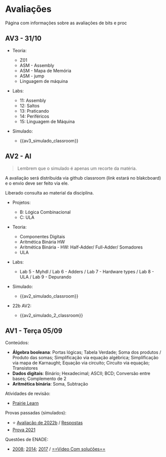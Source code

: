 # Avaliações

Página com informações sobre as avaliações de bits e proc

<!--
## AV2

Conteúdo: 

- Álgebra booleana, lógica combinacional, Componentes digitais (mux, demux, decoders, ...), Aritmética binária (fuladder, adder, ...), ULA
- MyHDL (combinacional, uso de componentes)
- Projetos: B lógica combinacional e C ULA

Estudo:

- Simulado: (solução no branch `solucao`) https://github.com/insper-classroom/22b-bits-av2-simulado
- Refazer labs: 5 MyHDL, 6 Adders, 7 HW types, 8 ULA, 9 Depurando
- Refazer projetos (todos os módulos até o C): B lógica combinacional, C ULA


## AV4 - AF - quarta 07/06

Avaliação prática individual a ser realizada no SSD Linux. 

A avaliação será distribuída via github classroom (link estará no blakcboard) e o envio deve ser feito via ele.

Liberado consulta ao material da disciplina.

- Projetos:
    - G: Assembler (SW)
    - H: VM (SW)
    - Álgebra booleana (HW)

[Prova - Av4 - 21b - Repositório](https://github.com/insper-classroom/21b-ele-av4-teste) - [Resolução](https://github.com/Insper/Z01.1/blob/main/Exercicios/Extras/Av4_21b_resolucao.pdf)

[Prova - Av4 - 22a - Repositório](https://github.com/insper-classroom/22a-ele-av4-teste) - [Resolução](https://github.com/Insper/Z01.1/blob/main/Exercicios/Extras/Av4_22a_resolucao.pdf)

## AV3 - sexta 05/05

Avaliação prática individual a ser realizada no SSD Linux. 

A avaliação será distribuída via github classroom (link estará no blakcboard) e o envio deve ser feito via ele.

Liberado consulta ao material da disciplina.

- Projetos:
    - E: CPU
    - F: Assembly 

- Conteúdos:
    - CPU
    - ControlUnit
    - Assembly
    - Assembly - Mapa de memória
    - Assembly - Saltos
    - Linguagem de máquina
    - Conjunto de Instruções

[Prova - Av3 - 21b](https://github.com/Insper/Z01.1/blob/main/Exercicios/Extras/Prova_Av3.pdf) - [Resolução](https://github.com/Insper/Z01.1/blob/main/Exercicios/Extras/Prova_Av3_resolucao.pdf) - [Repositório](https://github.com/insper-classroom/21b-ele-av3-teste)


    - RTL
    - Formas de onda
    - VHDL: Sequencial   
-->

## AV3 - 31/10

- Teoria:
    - Z01 
    - ASM - Assembly
    - ASM - Mapa de Memória
    - ASM - jump
    - Linguagem de máquina

- Labs:
    - 11: Assembly
    - 12: Saltos
    - 13: Praticando
    - 14: Periféricos
    - 15: Linguagem de Máquina
    
- Simulado:
    - {{av3_simulado_classroom}}



## AV2 - AI

> Lembrem que o simulado é apenas um recorte da matéria.    

A avaliação será distribuída via github classroom (link estará no blakcboard) e o envio deve ser feito via ele.

Liberado consulta ao material da disciplina.

- Projetos:
    - B: Lógica Combinacional  
    - C: ULA

- Teoria:
    - Componentes Digitais
    - Aritmética Binária HW
    - Aritmética Binária - HW: Half-Adder/ Full-Adder/ Somadores
    - ULA

- Labs:
    - Lab 5 - Myhdl / Lab 6 - Adders / Lab 7 - Hardware types / Lab 8 - ULA / Lab 9 - Depurando

- Simulado:
    - {{av2_simulado_classroom}} 

- 22b AV2:
    - {{av2_simulado_2_classroom}}

## AV1 - Terça 05/09

Conteúdos: 

- **Álgebra booleana**: Portas lógicas;  Tabela Verdade; Soma dos produtos / Produto das somas; Simplificação via equação algébrica; Simplificação via mapa de Karnaught; Equação via circuito; Circuito via equação; Transistores
- **Dados digitais**: Binário; Hexadecimal; ASCII; BCD; Conversão entre bases; Complemento de 2
- **Aritmética binária**: Soma, Subtração

Atividades de revisão:

- [Prairie Learn](https://us.prairielearn.com/pl/course_instance/129146/assessment/2359491)
    
Provas passadas (simulados):

- :star: [Avaliacão de 2022b](https://github.com/Insper/elementos-bits-content/blob/main/avaliacoes/av1-simualdo.pdf) / [Respostas](https://github.com/Insper/elementos-bits-content/blob/main/avaliacoes/av1-simualdo-solution.pdf)
- [Prova 2021](https://github.com/Insper/Z01.1/blob/main/Exercicios/Extras/Av1_bb_respostas.pdf)

Questões de ENADE: 

-  [2008](https://github.com/Insper/Z01.1/blob/main/Exercicios/Extras/enade2008.pdf);  [2014](https://github.com/Insper/Z01.1/blob/main/Exercicios/Extras/enade2014.pdf);  [2017](https://github.com/Insper/Z01.1/blob/main/Exercicios/Extras/enade2017.pdf) / [==Video Com solućões==](https://drive.google.com/file/d/1fPyAzyWFIXi8NeilBf5AIsQoe6tl9jbh/view?usp=sharing)

